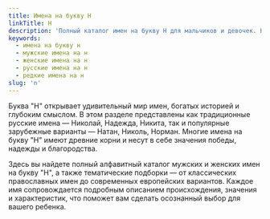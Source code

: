 ```yaml
---
title: Имена на букву Н
linkTitle: Н
description: 'Полный каталог имен на букву Н для мальчиков и девочек. Найдите красивые русские, зарубежные и редкие имена, начинающиеся с буквы Н.'
keywords:
  - имена на букву н
  - мужские имена на н
  - женские имена на н
  - русские имена на н
  - редкие имена на н
slug: 'n'
---
```


Буква "Н" открывает удивительный мир имен, богатых историей и глубоким смыслом. В этом разделе представлены как традиционные русские имена — Николай, Надежда, Никита, так и популярные зарубежные варианты — Натан, Николь, Норман. Многие имена на букву "Н" имеют древние корни и несут в себе значения победы, надежды и благородства.

Здесь вы найдете полный алфавитный каталог мужских и женских имен на букву "Н", а также тематические подборки — от классических православных имен до современных европейских вариантов. Каждое имя сопровождается подробным описанием происхождения, значения и характеристик, что поможет вам сделать осознанный выбор для вашего ребенка.
